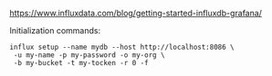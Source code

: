 https://www.influxdata.com/blog/getting-started-influxdb-grafana/


Initialization commands:

```
influx setup --name mydb --host http://localhost:8086 \
 -u my-name -p my-password -o my-org \
 -b my-bucket -t my-tocken -r 0 -f
```